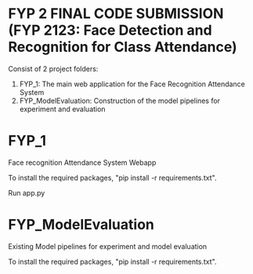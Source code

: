 # FYP 2 FINAL CODE SUBMISSION (FYP 2123: Face Detection and Recognition for Class Attendance)

Consist of 2 project folders:
1. FYP_1: The main web application for the Face Recognition Attendance System
2. FYP_ModelEvaluation: Construction of the model pipelines for experiment and evaluation

# FYP_1
Face recognition Attendance System Webapp

To install the required packages, "pip install -r requirements.txt".

Run app.py

# FYP_ModelEvaluation
Existing Model pipelines for experiment and model evaluation

To install the required packages, "pip install -r requirements.txt".
